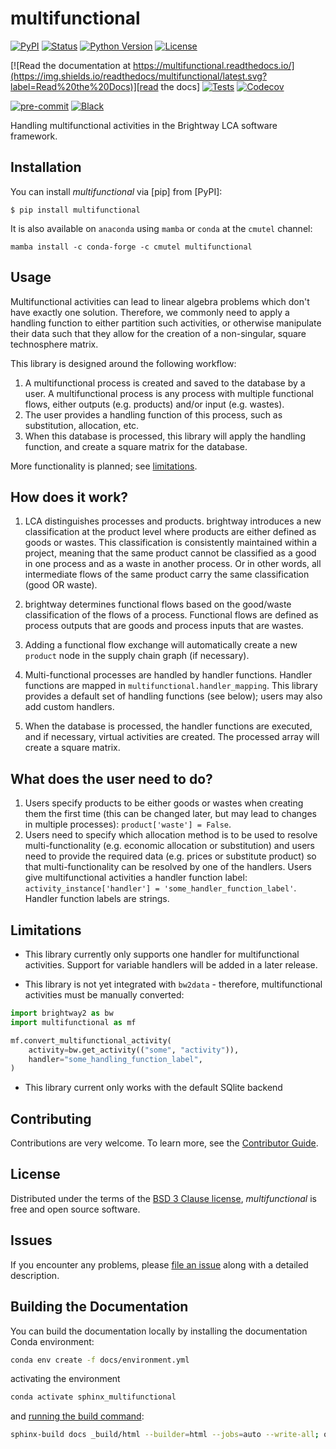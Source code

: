# multifunctional

[![PyPI](https://img.shields.io/pypi/v/multifunctional.svg)][pypi status]
[![Status](https://img.shields.io/pypi/status/multifunctional.svg)][pypi status]
[![Python Version](https://img.shields.io/pypi/pyversions/multifunctional)][pypi status]
[![License](https://img.shields.io/pypi/l/multifunctional)][license]

[![Read the documentation at https://multifunctional.readthedocs.io/](https://img.shields.io/readthedocs/multifunctional/latest.svg?label=Read%20the%20Docs)][read the docs]
[![Tests](https://github.com/brightway-lca/multifunctional/actions/workflows/python-test.yml/badge.svg)][tests]
[![Codecov](https://codecov.io/gh/brightway-lca/multifunctional/branch/main/graph/badge.svg)][codecov]

[![pre-commit](https://img.shields.io/badge/pre--commit-enabled-brightgreen?logo=pre-commit&logoColor=white)][pre-commit]
[![Black](https://img.shields.io/badge/code%20style-black-000000.svg)][black]

[pypi status]: https://pypi.org/project/multifunctional/
[read the docs]: https://multifunctional.readthedocs.io/
[tests]: https://github.com/brightway-lca/multifunctional/actions?workflow=Tests
[codecov]: https://app.codecov.io/gh/brightway-lca/multifunctional
[pre-commit]: https://github.com/pre-commit/pre-commit
[black]: https://github.com/psf/black

Handling multifunctional activities in the Brightway LCA software framework.

## Installation

You can install _multifunctional_ via [pip] from [PyPI]:

```console
$ pip install multifunctional
```

It is also available on `anaconda` using `mamba` or `conda` at the `cmutel` channel:

```console
mamba install -c conda-forge -c cmutel multifunctional
```

## Usage

Multifunctional activities can lead to linear algebra problems which don't have exactly one solution. Therefore, we commonly need to apply a handling function to either partition such activities, or otherwise manipulate their data such that they allow for the creation of a non-singular, square technosphere matrix.

This library is designed around the following workflow:

1. A multifunctional process is created and saved to the database by a user. A multifunctional process is any process with multiple functional flows, either outputs (e.g. products) and/or input (e.g. wastes).
1. The user provides a handling function of this process, such as substitution, allocation, etc.
1. When this database is processed, this library will apply the handling function, and create a square matrix for the database.

More functionality is planned; see [limitations](#limitations).

## How does it work?

1. LCA distinguishes processes and products. brightway introduces a new classification at the product level where products are either defined as goods or wastes.
   This classification is consistently maintained within a project, meaning that the same product cannot be classified as a good in one process and as a waste in another process.
   Or in other words, all intermediate flows of the same product carry the same classification (good OR waste).
1. brightway determines functional flows based on the good/waste classification of the flows of a process.
   Functional flows are defined as process outputs that are goods and process inputs that are wastes.

1. Adding a functional flow exchange will automatically create a new `product` node in the supply chain graph (if necessary).
1. Multi-functional processes are handled by handler functions. Handler functions are mapped in `multifunctional.handler_mapping`. This library provides a default set of handling functions (see below); users may also add custom handlers.
1. When the database is processed, the handler functions are executed, and if necessary, virtual activities are created. The processed array will create a square matrix.

## What does the user need to do?

1. Users specify products to be either goods or wastes when creating them the first time (this can be changed later, but may lead to changes in multiple processes): ``product['waste'] = False``.
1. Users need to specify which allocation method is to be used to resolve multi-functionality (e.g. economic allocation or substitution) and users need to provide the required data (e.g. prices or substitute product) so that multi-functionality can be resolved by one of the handlers.
Users give multifunctional activities a handler function label: ``activity_instance['handler'] = 'some_handler_function_label'``. Handler function labels are strings.

## Limitations

* This library currently only supports one handler for multifunctional activities. Support for variable handlers will be added in a later release.

* This library is not yet integrated with `bw2data` - therefore, multifunctional activities must be manually converted:

```python
import brightway2 as bw
import multifunctional as mf

mf.convert_multifunctional_activity(
    activity=bw.get_activity(("some", "activity")),
    handler="some_handling_function_label",
)
```

* This library current only works with the default SQlite backend

## Contributing

Contributions are very welcome.
To learn more, see the [Contributor Guide][Contributor Guide].

## License

Distributed under the terms of the [BSD 3 Clause license][License],
_multifunctional_ is free and open source software.

## Issues

If you encounter any problems,
please [file an issue][Issue Tracker] along with a detailed description.


<!-- github-only -->

[command-line reference]: https://multifunctional.readthedocs.io/en/latest/usage.html
[License]: https://github.com/brightway-lca/multifunctional/blob/main/LICENSE
[Contributor Guide]: https://github.com/brightway-lca/multifunctional/blob/main/CONTRIBUTING.md
[Issue Tracker]: https://github.com/brightway-lca/multifunctional/issues


## Building the Documentation

You can build the documentation locally by installing the documentation Conda environment:

```bash
conda env create -f docs/environment.yml
```

activating the environment

```bash
conda activate sphinx_multifunctional
```

and [running the build command](https://www.sphinx-doc.org/en/master/man/sphinx-build.html#sphinx-build):

```bash
sphinx-build docs _build/html --builder=html --jobs=auto --write-all; open _build/html/index.html
```